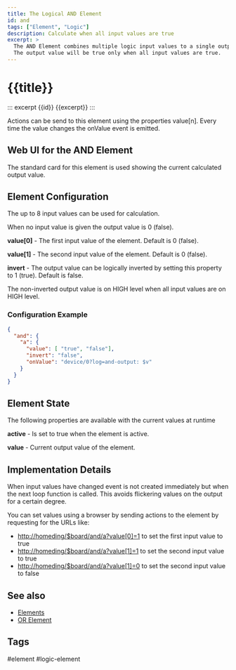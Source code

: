 ```yaml
---
title: The Logical AND Element
id: and
tags: ["Element", "Logic"]
description: Calculate when all input values are true
excerpt: >
  The AND Element combines multiple logic input values to a single output value.
  The output value will be true only when all input values are true.
---
```


# {{title}}

::: excerpt {{id}}
{{excerpt}}
:::

Actions can be send to this element using the properties value[n].
Every time the value changes the onValue event is emitted.


## Web UI for the AND Element

The standard card for this element is used showing the current calculated output value.


## Element Configuration

<object data="/element.svg?and" type="image/svg+xml"></object>

The up to 8 input values can be used for calculation.

When no input value is given the output value is 0 (false).

**value[0]** - The first input value of the element. Default is 0 (false).

**value[1]** - The second input value of the element. Default is 0 (false).


**invert** - The output value can be logically inverted by setting this property to 1 (true). Default is false.

The non-inverted output value is on HIGH level when all input values are on HIGH level.


### Configuration Example


```json
{
  "and": {
    "a": {
      "value": [ "true", "false"],
      "invert": "false",
      "onValue": "device/0?log=and-output: $v"
    }
  }
}
```

## Element State

The following properties are available with the current values at runtime

**active** - Is set to true when the element is active.

**value** - Current output value of the element.


## Implementation Details

When input values have changed event is not created immediately but when the next loop function is called.
This avoids flickering values on the output for a certain degree.

You can set values using a browser by sending actions to the element by requesting for the URLs like:

* <http://homeding/$board/and/a?value[0]=1> to set the first input value to true
* <http://homeding/$board/and/a?value[1]=1> to set the second input value to true
* <http://homeding/$board/and/a?value[1]=0> to set the second input value to false



## See also

* [Elements](/elements/overview.md)
* [OR Element](/elements/or.md)

## Tags
#element #logic-element